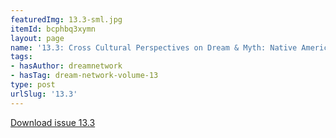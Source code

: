 ```yaml
---
featuredImg: 13.3-sml.jpg
itemId: bcphbq3xymn
layout: page
name: '13.3: Cross Cultural Perspectives on Dream & Myth: Native American Views'
tags:
- hasAuthor: dreamnetwork
- hasTag: dream-network-volume-13
type: post
urlSlug: '13.3'
---
```

<a href="../files/pdfs/Volume_13/13.3-Dream-Network_Volume-13_No-3.pdf" download="">Download issue 13.3</a>